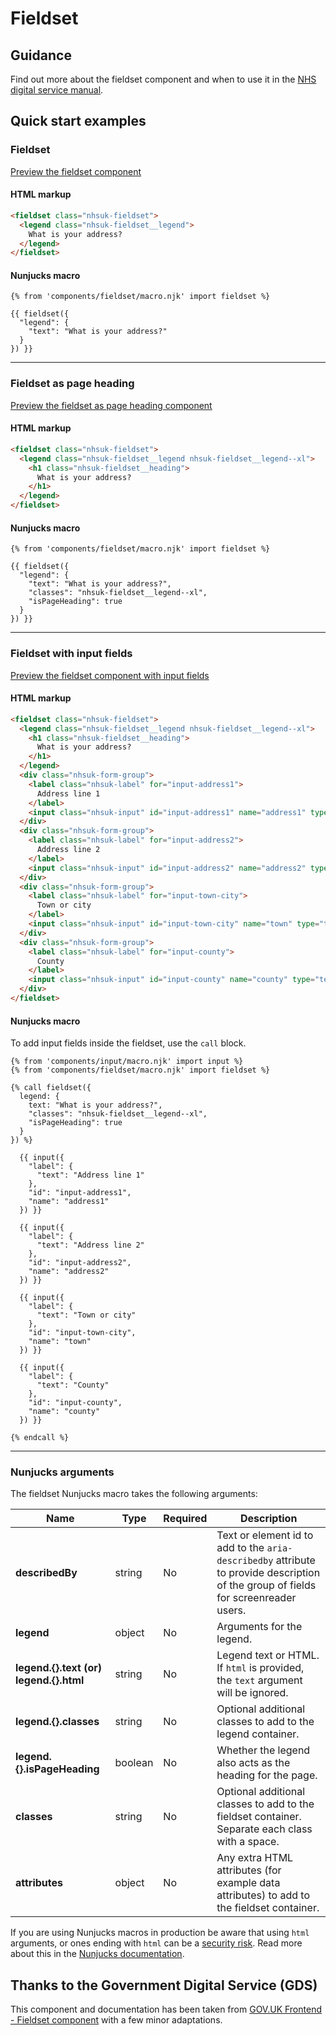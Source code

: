 # Fieldset

## Guidance

Find out more about the fieldset component and when to use it in the [NHS digital service manual](https://beta.nhs.uk/service-manual/styles-components-patterns/fieldset).

## Quick start examples

### Fieldset

[Preview the fieldset component](https://nhsuk.github.io/nhsuk-frontend/components/fieldset/index.html)

#### HTML markup

```html
<fieldset class="nhsuk-fieldset">
  <legend class="nhsuk-fieldset__legend">
    What is your address?
  </legend>
</fieldset>
```

#### Nunjucks macro

```
{% from 'components/fieldset/macro.njk' import fieldset %}

{{ fieldset({
  "legend": {
    "text": "What is your address?"
  }
}) }}
```

---

### Fieldset as page heading

[Preview the fieldset as page heading component](https://nhsuk.github.io/nhsuk-frontend/components/fieldset/page-heading.html)

#### HTML markup

```html
<fieldset class="nhsuk-fieldset">
  <legend class="nhsuk-fieldset__legend nhsuk-fieldset__legend--xl">
    <h1 class="nhsuk-fieldset__heading">
      What is your address?
    </h1>
  </legend>
</fieldset>
```

#### Nunjucks macro

```
{% from 'components/fieldset/macro.njk' import fieldset %}

{{ fieldset({
  "legend": {
    "text": "What is your address?",
    "classes": "nhsuk-fieldset__legend--xl",
    "isPageHeading": true
  }
}) }}
```

---

### Fieldset with input fields

[Preview the fieldset component with input fields](https://nhsuk.github.io/nhsuk-frontend/components/fieldset/with-inputs.html)


#### HTML markup

```html
<fieldset class="nhsuk-fieldset">
  <legend class="nhsuk-fieldset__legend nhsuk-fieldset__legend--xl">
    <h1 class="nhsuk-fieldset__heading">
      What is your address?
    </h1>
  </legend>
  <div class="nhsuk-form-group">
    <label class="nhsuk-label" for="input-address1">
      Address line 1
    </label>
    <input class="nhsuk-input" id="input-address1" name="address1" type="text">
  </div>
  <div class="nhsuk-form-group">
    <label class="nhsuk-label" for="input-address2">
      Address line 2
    </label>
    <input class="nhsuk-input" id="input-address2" name="address2" type="text">
  </div>
  <div class="nhsuk-form-group">
    <label class="nhsuk-label" for="input-town-city">
      Town or city
    </label>
    <input class="nhsuk-input" id="input-town-city" name="town" type="text">
  </div>
  <div class="nhsuk-form-group">
    <label class="nhsuk-label" for="input-county">
      County
    </label>
    <input class="nhsuk-input" id="input-county" name="county" type="text">
  </div>
</fieldset>

```

#### Nunjucks macro

To add input fields inside the fieldset, use the `call` block.

```
{% from 'components/input/macro.njk' import input %}
{% from 'components/fieldset/macro.njk' import fieldset %}

{% call fieldset({
  legend: {
    text: "What is your address?",
    "classes": "nhsuk-fieldset__legend--xl",
    "isPageHeading": true
  }
}) %}

  {{ input({
    "label": {
      "text": "Address line 1"
    },
    "id": "input-address1",
    "name": "address1"
  }) }}

  {{ input({
    "label": {
      "text": "Address line 2"
    },
    "id": "input-address2",
    "name": "address2"
  }) }}

  {{ input({
    "label": {
      "text": "Town or city"
    },
    "id": "input-town-city",
    "name": "town"
  }) }}

  {{ input({
    "label": {
      "text": "County"
    },
    "id": "input-county",
    "name": "county"
  }) }}

{% endcall %}
```

---

### Nunjucks arguments

The fieldset Nunjucks macro takes the following arguments:

| Name                    | Type     | Required  | Description             |
| ------------------------|----------|-----------|-------------------------|
| **describedBy**         | string   | No        | Text or element id to add to the `aria-describedby` attribute to provide description of the group of fields for screenreader users. |
| **legend**              | object   | No        | Arguments for the legend. |
| **legend.{}.text (or) legend.{}.html**  | string   | No        | Legend text or HTML. If `html` is provided, the `text` argument will be ignored. |
| **legend.{}.classes**   | string   | No        | Optional additional classes to add to the legend container. |
| **legend.{}.isPageHeading**  | boolean   | No  | Whether the legend also acts as the heading for the page. |
| **classes**             | string   | No        | Optional additional classes to add to the fieldset container. Separate each class with a space. |
| **attributes**          | object   | No        | Any extra HTML attributes (for example data attributes) to add to the fieldset container. |

If you are using Nunjucks macros in production be aware that using `html` arguments, or ones ending with `html` can be a [security risk](https://developer.mozilla.org/en-US/docs/Glossary/Cross-site_scripting). Read more about this in the [Nunjucks documentation](https://mozilla.github.io/nunjucks/api.html#user-defined-templates-warning).

## Thanks to the Government Digital Service (GDS)

This component and documentation has been taken from [GOV.UK Frontend - Fieldset component](https://github.com/alphagov/govuk-frontend/tree/master/package/components/fieldset) with a few minor adaptations.
